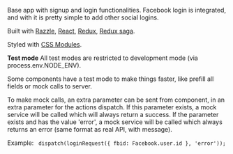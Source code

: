 Base app with signup and login functionalities. Facebook login is integrated, and with it is pretty simple to add other social logins.

Built with [Razzle](https://github.com/jaredpalmer/razzle), [React](https://reactjs.org), [Redux](https://redux.js.org), [Redux saga](https://redux-saga.js.org).

Styled with [CSS Modules](https://github.com/css-modules/css-modules).


**Test mode**
All test modes are restricted to development mode (via process.env.NODE_ENV).

Some components have a test mode to make things faster, like prefill all fields or mock calls to server.

To make mock calls, an extra parameter can be sent from component, in an extra parameter for the actions dispatch. If this parameter exists, a mock service will be called which will always return a success. If the parameter exists and has the value 'error', a mock service will be called which always returns an error (same format as real API, with message).

Example:
``` dispatch(loginRequest({ fbid: Facebook.user.id }, 'error'));``` 
